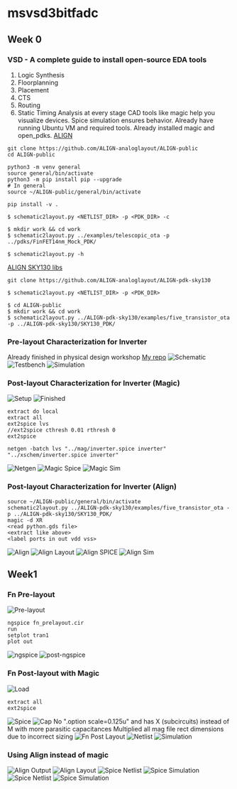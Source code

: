 # msvsd3bitfadc
## Week 0
### VSD - A complete guide to install open-source EDA tools
1. Logic Synthesis
2. Floorplanning
3. Placement
4. CTS
5. Routing
6. Static Timing Analysis at every stage
CAD tools like magic help you visualize devices. Spice simulation ensures behavior.
Already have running Ubuntu VM and required tools.
Already installed magic and open_pdks.
[ALIGN](https://github.com/ALIGN-analoglayout/ALIGN-public)
```
git clone https://github.com/ALIGN-analoglayout/ALIGN-public
cd ALIGN-public
```
```
python3 -m venv general
source general/bin/activate
python3 -m pip install pip --upgrade
# In general
source ~/ALIGN-public/general/bin/activate
```
```
pip install -v .
```
```
$ schematic2layout.py <NETLIST_DIR> -p <PDK_DIR> -c
```
```
$ mkdir work && cd work
$ schematic2layout.py ../examples/telescopic_ota -p ../pdks/FinFET14nm_Mock_PDK/
```
```
$ schematic2layout.py -h
```
[ALIGN SKY130 libs](https://github.com/ALIGN-analoglayout/ALIGN-pdk-sky130)
```
git clone https://github.com/ALIGN-analoglayout/ALIGN-pdk-sky130
```
```
$ schematic2layout.py <NETLIST_DIR> -p <PDK_DIR>
```
```
$ cd ALIGN-public
$ mkdir work && cd work
$ schematic2layout.py ../ALIGN-pdk-sky130/examples/five_transistor_ota -p ../ALIGN-pdk-sky130/SKY130_PDK/
```
### Pre-layout Characterization for Inverter
Already finished in physical design workshop
[My repo](https://github.com/kevinwguan/Physical-Verification-using-SKY130)
![Schematic](img/week0/schematic.png)
![Testbench](img/week0/testbench.png)
![Simulation](img/week0/sim.png)
### Post-layout Characterization for Inverter (Magic)
![Setup](img/week0/setup.png)
![Finished](img/week0/finished.png)
```
extract do local
extract all
ext2spice lvs
//ext2spice cthresh 0.01 rthresh 0
ext2spice
```
```
netgen -batch lvs "../mag/inverter.spice inverter" "../xschem/inverter.spice inverter"
```
![Netgen](img/week0/netgen.png)
![Magic Spice](img/week0/magic-spice.png)
![Magic Sim](img/week0/magic-sim.png)
### Post-layout Characterization for Inverter (Align)
```
source ~/ALIGN-public/general/bin/activate
schematic2layout.py ../ALIGN-pdk-sky130/examples/five_transistor_ota -p ../ALIGN-pdk-sky130/SKY130_PDK/
magic -d XR
<read python.gds file>
<extract like above>
<label ports in out vdd vss>
```
![Align](img/week0/align.png)
![Align Layout](img/week0/align-layout.png)
![Align SPICE](img/week0/align-spice.png)
![Align Sim](img/week0/align-sim.png)
## Week1
### Fn Pre-layout
![Pre-layout](img/week0/pre-layout.png)
```
ngspice fn_prelayout.cir
run
setplot tran1
plot out
```
![ngspice](img/week0/ngspice.png)
![post-ngspice](img/week0/post-ngspice.png)
### Fn Post-layout with Magic
![Load](img/week0/load.png)
```
extract all
ext2spice
```
![Spice](img/week0/fn_postlayout_spice.png)
![Cap](img/week0/cap.png)
No ".option scale=0.125u" and has X (subcircuits) instead of M with more parasitic capacitances
Multiplied all mag file rect dimensions due to incorrect sizing
![Fn Post Layout](img/week1/section7-layout.png)
![Netlist](img/week1/section7-netlist.png)
![Simulation](img/week1/section7-sim.png)
### Using Align instead of magic
![Align Output](img/week1/align-section7-output.png)
![Align Layout](img/week1/align-section7.png)
![Spice Netlist](img/week1/spice1-netlist.png)
![Spice Simulation](img/week1/spice2-sim.png)
![Spice Netlist](img/week1/spice2-netlist.png)
![Spice Simulation](img/week1/spice1-sim.png)
